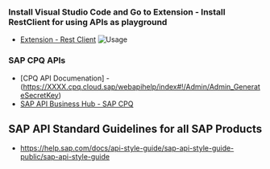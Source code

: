 
### Install Visual Studio Code and Go to Extension - Install RestClient for using APIs as playground

* [Extension - Rest Client](https://marketplace.visualstudio.com/items?itemName=humao.rest-client)
![Usage](https://github.com/yogananda-muthaiah/SAP-CPQ/blob/4eefda29d00b35e793db33b073d83dbf4574356c/files/2024-11-17_10-19-13.gif)

### SAP CPQ APIs

* [CPQ API Documenation] - (https://XXXX.cpq.cloud.sap/webapihelp/index#!/Admin/Admin_GenerateSecretKey)
* [SAP API Business Hub - SAP CPQ](https://api.sap.com/search?searchterm=SAP%20CPQ&tab=APIs&$refinedBy=true&$type=(%22API%22,%22API%20Package%22))





## SAP API Standard Guidelines for all SAP Products
* https://help.sap.com/docs/api-style-guide/sap-api-style-guide-public/sap-api-style-guide
